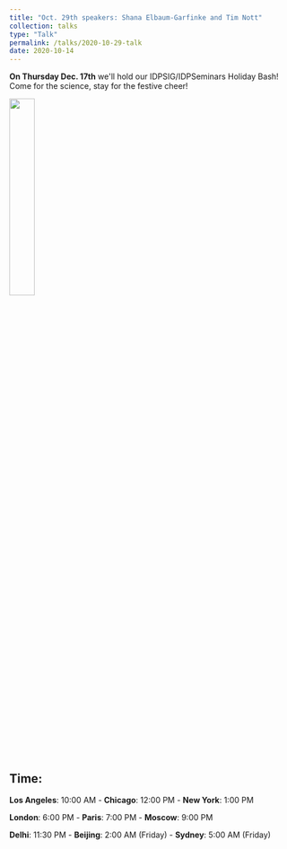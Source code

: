 ```yaml
---
title: "Oct. 29th speakers: Shana Elbaum-Garfinke and Tim Nott"
collection: talks
type: "Talk"
permalink: /talks/2020-10-29-talk
date: 2020-10-14
---
```


**On Thursday Dec. 17th** we'll hold our IDPSIG/IDPSeminars Holiday Bash! Come for the science, stay for the festive cheer!

<img src="{{site.baseurl}}/images/speakers/2020/holiday_bash.jpg" width="30%">


## Time:
**Los Angeles**: 10:00 AM - **Chicago**: 12:00 PM  - **New York**: 1:00 PM 

**London**: 6:00 PM - **Paris**: 7:00 PM - **Moscow**: 9:00 PM 

**Delhi**: 11:30 PM - **Beijing**: 2:00 AM (Friday)  - **Sydney**: 5:00 AM (Friday)




